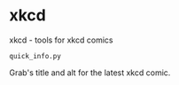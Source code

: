 # xkcd
xkcd - tools for xkcd comics

    quick_info.py
Grab's title and alt for the latest xkcd comic.
